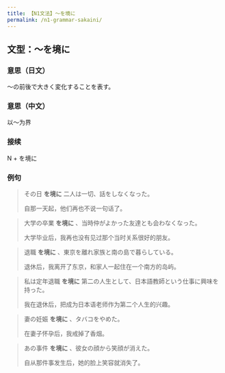 ```yaml
---
title: 【N1文法】〜を境に
permalink: /n1-grammar-sakaini/
---
```


## 文型：〜を境に

### 意思（日文）

〜の前後で大きく変化することを表す。

### 意思（中文）

以〜为界

### 接续

N + を境に

### 例句

> その日 **を境に** 二人は一切、話をしなくなった。
>
> 自那一天起，他们再也不说一句话了。

> 大学の卒業 **を境に** 、当時仲がよかった友達とも会わなくなった。
>
> 大学毕业后，我再也没有见过那个当时关系很好的朋友。

> 退職 **を境に** 、東京を離れ家族と南の島で暮らしている。
>
> 退休后，我离开了东京，和家人一起住在一个南方的岛屿。

> 私は定年退職 **を境に** 第二の人生として、日本語教師という仕事に興味を持った。
>
> 我在退休后，把成为日本语老师作为第二个人生的兴趣。

> 妻の妊娠 **を境に** 、タバコをやめた。
>
> 在妻子怀孕后，我戒掉了香烟。

> あの事件 **を境に** 、彼女の顔から笑顔が消えた。
>
> 自从那件事发生后，她的脸上笑容就消失了。
